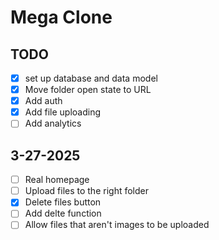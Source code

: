 # Mega Clone

## TODO

- [x] set up database and data model
- [x] Move folder open state to URL
- [x] Add auth
- [x] Add file uploading
- [ ] Add analytics

## 3-27-2025

- [ ] Real homepage
- [ ] Upload files to the right folder
- [x] Delete files button
- [ ] Add delte function
- [ ] Allow files that aren't images to be uploaded
